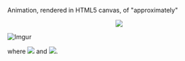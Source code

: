 Animation, rendered in HTML5 canvas, of "approximately"
<p align="center"> <img src="https://i.imgur.com/mfkVeBp.png"></img>

![Imgur](https://i.imgur.com/eBtIWBB.gif)

where <img src="https://i.imgur.com/EJ0DTaA.png"></img> and <img src="https://i.imgur.com/Z0NtKCE.png"></img>.
